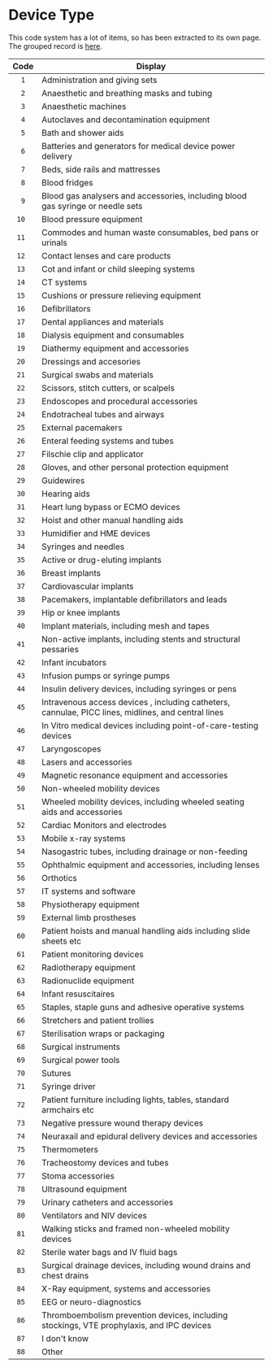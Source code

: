 # Device Type

This code system has a lot of items, so has been extracted to its own page. The grouped record is [here](/v4/code-systems#device-type).


 | Code | Display |
 | --- | --- |
| `  1` | Administration and giving sets |
| `  2` | Anaesthetic and breathing masks and tubing |
| `  3` | Anaesthetic machines |
| `  4` | Autoclaves and decontamination equipment |
| `  5` | Bath and shower aids |
| `  6` | Batteries and generators for medical device power delivery |
| `  7` | Beds, side rails and mattresses |
| `  8` | Blood fridges |
| `  9` | Blood gas analysers and accessories, including blood gas syringe or needle sets |
| ` 10` | Blood pressure equipment |
| ` 11` | Commodes and human waste consumables, bed pans or urinals |
| ` 12` | Contact lenses and care products |
| ` 13` | Cot and infant or child sleeping systems |
| ` 14` | CT systems |
| ` 15` | Cushions or pressure relieving equipment |
| ` 16` | Defibrillators |
| ` 17` | Dental appliances and materials |
| ` 18` | Dialysis equipment and consumables |
| ` 19` | Diathermy equipment and accessories |
| ` 20` | Dressings and accesories |
| ` 21` | Surgical swabs and materials |
| ` 22` | Scissors, stitch cutters, or scalpels |
| ` 23` | Endoscopes and procedural accessories |
| ` 24` | Endotracheal tubes and airways |
| ` 25` | External pacemakers |
| ` 26` | Enteral feeding systems and tubes |
| ` 27` | Filschie clip and applicator |
| ` 28` | Gloves, and other personal protection equipment |
| ` 29` | Guidewires |
| ` 30` | Hearing aids |
| ` 31` | Heart lung bypass or ECMO devices |
| ` 32` | Hoist and other manual handling aids |
| ` 33` | Humidifier and HME devices |
| ` 34` | Syringes and needles |
| ` 35` | Active or drug-eluting implants |
| ` 36` | Breast implants |
| ` 37` | Cardiovascular implants |
| ` 38` | Pacemakers, implantable defibrillators and leads |
| ` 39` | Hip or knee implants |
| ` 40` | Implant materials, including mesh and tapes |
| ` 41` | Non-active implants, including stents and structural pessaries |
| ` 42` | Infant incubators |
| ` 43` | Infusion pumps or syringe pumps |
| ` 44` | Insulin delivery devices, including syringes or pens |
| ` 45` | Intravenous access devices , including catheters, cannulae, PICC lines, midlines, and central lines |
| ` 46` | In Vitro medical devices including point-of-care-testing devices |
| ` 47` | Laryngoscopes |
| ` 48` | Lasers and accessories |
| ` 49` | Magnetic resonance equipment and accessories |
| ` 50` | Non-wheeled mobility devices |
| ` 51` | Wheeled mobility devices, including wheeled seating aids and accessories |
| ` 52` | Cardiac Monitors and electrodes |
| ` 53` | Mobile x-ray systems |
| ` 54` | Nasogastric tubes, including drainage or non-feeding |
| ` 55` | Ophthalmic equipment and accessories, including lenses |
| ` 56` | Orthotics |
| ` 57` | IT systems and software |
| ` 58` | Physiotherapy equipment |
| ` 59` | External limb prostheses |
| ` 60` | Patient hoists and manual handling aids including slide sheets etc |
| ` 61` | Patient monitoring devices |
| ` 62` | Radiotherapy equipment |
| ` 63` | Radionuclide equipment |
| ` 64` | Infant resuscitaires |
| ` 65` | Staples, staple guns and adhesive operative systems |
| ` 66` | Stretchers and patient trollies |
| ` 67` | Sterilisation wraps or packaging |
| ` 68` | Surgical instruments |
| ` 69` | Surgical power tools |
| ` 70` | Sutures |
| ` 71` | Syringe driver |
| ` 72` | Patient furniture including lights, tables, standard armchairs etc |
| ` 73` | Negative pressure wound therapy devices |
| ` 74` | Neuraxail and epidural delivery devices and accessories |
| ` 75` | Thermometers |
| ` 76` | Tracheostomy devices and tubes |
| ` 77` | Stoma accessories |
| ` 78` | Ultrasound equipment |
| ` 79` | Urinary catheters and accessories |
| ` 80` | Ventilators and NIV devices |
| ` 81` | Walking sticks and framed non-wheeled mobility devices |
| ` 82` | Sterile water bags and IV fluid bags |
| ` 83` | Surgical drainage devices, including wound drains and chest drains |
| ` 84` | X-Ray equipment, systems and accessories |
| ` 85` | EEG or neuro-diagnostics |
| ` 86` | Thromboembolism prevention devices, including stockings, VTE prophylaxis, and IPC devices |
| ` 87` | I don't know |
| ` 88` | Other |



